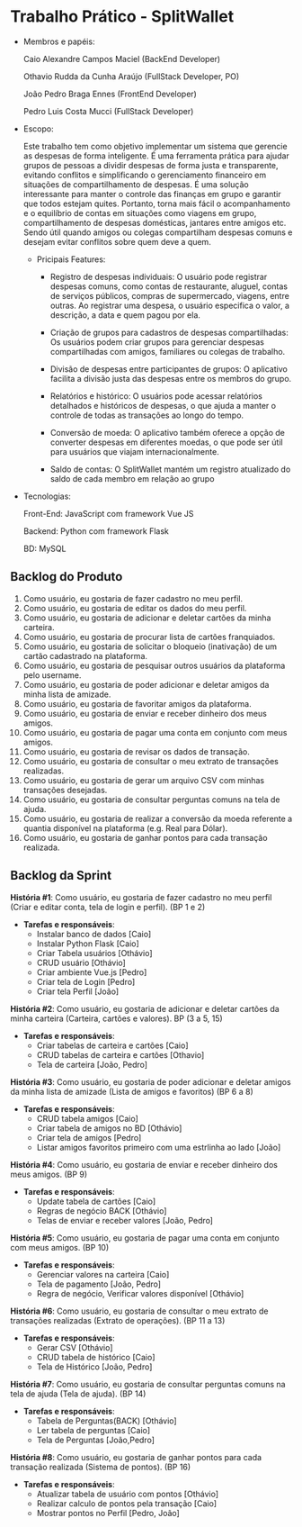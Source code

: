 # Trabalho Prático - SplitWallet

* Membros e papéis:

    Caio Alexandre Campos Maciel (BackEnd Developer)
  
    Othavio Rudda da Cunha Araújo (FullStack Developer, PO)
  
    João Pedro Braga Ennes (FrontEnd Developer)

    Pedro Luis Costa Mucci (FullStack Developer)
  
*   Escopo:

    Este trabalho tem como objetivo implementar um sistema que gerencie as despesas de forma inteligente. É uma ferramenta prática para ajudar grupos de pessoas a dividir despesas de forma justa e transparente, evitando conflitos e simplificando o gerenciamento financeiro em situações de compartilhamento de despesas. É uma solução interessante para manter o controle das finanças em grupo e garantir que todos estejam quites. Portanto, torna mais fácil o acompanhamento e o equilíbrio de contas em situações como viagens em grupo, compartilhamento de despesas domésticas, jantares entre amigos etc. Sendo útil quando amigos ou colegas compartilham despesas comuns e desejam evitar conflitos sobre quem deve a quem.


    *  Pricipais Features:
 
          - Registro de despesas individuais: O usuário pode registrar despesas comuns, como contas de restaurante, aluguel, contas de serviços públicos, compras de supermercado, viagens, entre outras. Ao registrar uma despesa, o usuário especifica o valor, a descrição, a data e quem pagou por ela.

          - Criação de grupos para cadastros de despesas compartilhadas: Os usuários podem criar grupos para gerenciar despesas compartilhadas com amigos, familiares ou colegas de trabalho.

          - Divisão de despesas entre participantes de grupos: O aplicativo facilita a divisão justa das despesas entre os membros do grupo.
            
          - Relatórios e histórico: O usuários pode acessar relatórios detalhados e históricos de despesas, o que ajuda a manter o controle de todas as transações ao longo do tempo.
            
          - Conversão de moeda: O aplicativo também oferece a opção de converter despesas em diferentes moedas, o que pode ser útil para usuários que viajam internacionalmente.

          - Saldo de contas: O SplitWallet mantém um registro atualizado do saldo de cada membro em relação ao grupo

* Tecnologias:

    Front-End: JavaScript com framework Vue JS

    Backend: Python com framework Flask

    BD: MySQL

## Backlog do Produto

1. Como usuário, eu gostaria de fazer cadastro no meu perfil.
2. Como usuário, eu gostaria de editar os dados do meu perfil.
3. Como usuário, eu gostaria de adicionar e deletar cartões da minha carteira.
4. Como usuário, eu gostaria de procurar lista de cartões franquiados.
5. Como usuário, eu gostaria de solicitar o bloqueio (inativação) de um cartão cadastrado na plataforma.
6. Como usuário, eu gostaria de pesquisar outros usuários da plataforma pelo username.
7. Como usuário, eu gostaria de poder adicionar e deletar amigos da minha lista de amizade.
8. Como usuário, eu gostaria de favoritar amigos da plataforma.
9. Como usuário, eu gostaria de enviar e receber dinheiro dos meus amigos.
10. Como usuário, eu gostaria de pagar uma conta em conjunto com meus amigos.
11. Como usuário, eu gostaria de revisar os dados de transação.
12. Como usuário, eu gostaria de consultar o meu extrato de transações realizadas.
13. Como usuário, eu gostaria de gerar um arquivo CSV com minhas transações desejadas.
14. Como usuário, eu gostaria de consultar perguntas comuns na tela de ajuda.
15. Como usuário, eu gostaria de realizar a conversão da moeda referente a quantia disponível na plataforma (e.g. Real para Dólar).
16. Como usuário, eu gostaria de ganhar pontos para cada transação realizada.

## Backlog da Sprint

**História #1**: Como usuário, eu gostaria de fazer cadastro no meu perfil (Criar e editar conta, tela de login e perfil). (BP 1 e 2)
- **Tarefas e responsáveis**:
    - Instalar banco de dados [Caio]
    - Instalar Python Flask [Caio]
    - Criar Tabela usuários [Othávio]
    - CRUD usuário [Othávio]
    - Criar ambiente Vue.js [Pedro]
    - Criar tela de Login [Pedro]
    - Criar tela Perfil [João]

**História #2**: Como usuário, eu gostaria de adicionar e deletar cartões da minha carteira (Carteira, cartões e valores). BP (3 a 5, 15)
- **Tarefas e responsáveis**:
    - Criar tabelas de carteira e cartões [Caio]
    - CRUD tabelas de carteira e cartões [Othavio]
    - Tela de carteira [João, Pedro]

**História #3**: Como usuário, eu gostaria de poder adicionar e deletar amigos da minha lista de amizade (Lista de amigos e favoritos) (BP 6 a 8)
- **Tarefas e responsáveis**:
    - CRUD tabela amigos [Caio]
    - Criar tabela de amigos no BD [Othávio]
    - Criar tela de amigos [Pedro]
    - Listar amigos favoritos primeiro com uma estrlinha ao lado [João]
 
**História #4**: Como usuário, eu gostaria de enviar e receber dinheiro dos meus amigos. (BP 9)
- **Tarefas e responsáveis**:
    - Update tabela de cartões [Caio]
    - Regras de negócio BACK [Othávio]
    - Telas de enviar e receber valores [João, Pedro]
 
**História #5**: Como usuário, eu gostaria de pagar uma conta em conjunto com meus amigos. (BP 10)
- **Tarefas e responsáveis**:
    - Gerenciar valores na carteira [Caio]
    - Tela de pagamento  [João, Pedro]
    - Regra de negócio, Verificar valores disponível [Othávio]
 
**História #6**: Como usuário, eu gostaria de consultar o meu extrato de transações realizadas (Extrato de operações). (BP 11 a 13)
- **Tarefas e responsáveis**:
    - Gerar CSV [Othávio]
    - CRUD tabela de histórico [Caio]
    - Tela de Histórico [João, Pedro]
 
**História #7**: Como usuário, eu gostaria de consultar perguntas comuns na tela de ajuda (Tela de ajuda). (BP 14)
- **Tarefas e responsáveis**:
    - Tabela de Perguntas(BACK) [Othávio]
    - Ler tabela de perguntas [Caio]
    - Tela de Perguntas [João,Pedro]
      
**História #8**: Como usuário, eu gostaria de ganhar pontos para cada transação realizada (Sistema de pontos). (BP 16)
- **Tarefas e responsáveis**:
    - Atualizar tabela de usuário com pontos [Othávio]
    - Realizar calculo de pontos pela transação [Caio]
    - Mostrar pontos no Perfil [Pedro, João]
 
